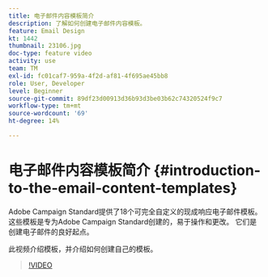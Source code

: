 ```yaml
---
title: 电子邮件内容模板简介
description: 了解如何创建电子邮件内容模板。
feature: Email Design
kt: 1442
thumbnail: 23106.jpg
doc-type: feature video
activity: use
team: TM
exl-id: fc01caf7-959a-4f2d-af81-4f695ae45bb8
role: User, Developer
level: Beginner
source-git-commit: 89df23d00913d36b93d3be03b62c74320524f9c7
workflow-type: tm+mt
source-wordcount: '69'
ht-degree: 14%

---
```


# 电子邮件内容模板简介 {#introduction-to-the-email-content-templates}

Adobe Campaign Standard提供了18个可完全自定义的现成响应电子邮件模板。 这些模板是专为Adobe Campaign Standard创建的，易于操作和更改。 它们是创建电子邮件的良好起点。

此视频介绍模板，并介绍如何创建自己的模板。

>[!VIDEO](https://video.tv.adobe.com/v/23106?quality=12&learn=on)
